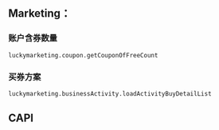 ## Marketing：
### 账户含券数量
```
luckymarketing.coupon.getCouponOfFreeCount
```
### 买券方案
```
luckymarketing.businessActivity.loadActivityBuyDetailList
```

## CAPI

###

###
